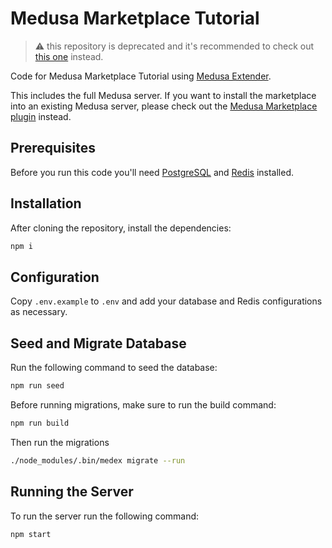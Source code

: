 # Medusa Marketplace Tutorial

> :warning: this repository is deprecated and it's recommended to check out [this one](https://github.com/shahednasser/medusa-1.8-marketplace-tutorial) instead.

Code for Medusa Marketplace Tutorial using [Medusa Extender](https://github.com/adrien2p/medusa-extender).

This includes the full Medusa server. If you want to install the marketplace into an existing Medusa server, please check out the [Medusa Marketplace plugin](https://github.com/shahednasser/medusa-marketplace) instead.

## Prerequisites

Before you run this code you'll need [PostgreSQL](https://www.postgresql.org/download/) and [Redis](https://redis.io/download) installed.

## Installation

After cloning the repository, install the dependencies:

```bash
npm i
```

## Configuration

Copy `.env.example` to `.env` and add your database and Redis configurations as necessary.

## Seed and Migrate Database

Run the following command to seed the database:

```bash
npm run seed
```

Before running migrations, make sure to run the build command:

```bash
npm run build
```

Then run the migrations

```bash
./node_modules/.bin/medex migrate --run
```

## Running the Server

To run the server run the following command:

```bash
npm start
```
